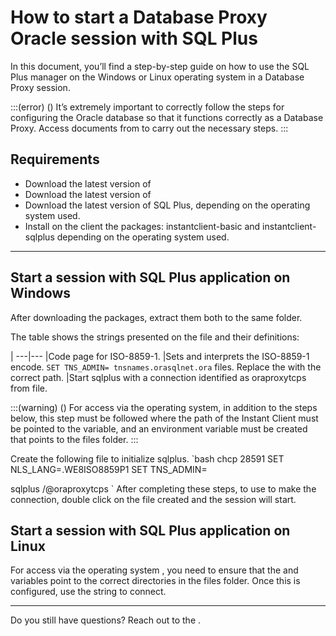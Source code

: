 # How to start a Database Proxy Oracle session with SQL Plus 

In this document, you’ll find a step-by-step guide on how to use the SQL Plus manager on the Windows or Linux operating system in a Database Proxy session.

:::(error) ()
It’s extremely important to correctly follow the steps for configuring the Oracle database so that it functions correctly as a Database Proxy. Access documents from  to carry out the necessary steps.
:::

## Requirements

* Download the latest version of 
* Download the latest version of 
* Download the latest version of SQL Plus, depending on the operating system used.
* Install on the client the packages: instantclient-basic and instantclient-sqlplus depending on the operating system used.

---
## Start a session with SQL Plus application on Windows

After downloading the packages, extract them both to the same folder.

The table shows the strings presented on the file and their definitions:

|
---|---
|Code page for ISO-8859-1.
|Sets and interprets the ISO-8859-1 encode.
`SET TNS_ADMIN=
tnsnames.orasqlnet.ora` files. Replace the 
 with the correct path.
|Start sqlplus with a connection identified as oraproxytcps from  file.

:::(warning) ()
For access via the  operating system, in addition to the steps below, this step must be followed where the path of the Instant Client must be pointed to the  variable, and an environment variable  must be created that points to the  files folder.
:::

Create the following file  to initialize sqlplus.
`bash
chcp 28591
SET NLS_LANG=.WE8ISO8859P1
SET TNS_ADMIN=

sqlplus /@oraproxytcps
`
After completing these steps, to use  to make the connection, double click on the  file created and the session will start.


## Start a session with SQL Plus application on Linux

For access via the operating system , you need to ensure that the  and  variables point to the correct directories in the  files folder.
Once this is configured, use the string  to connect.

---
Do you still have questions? Reach out to the .